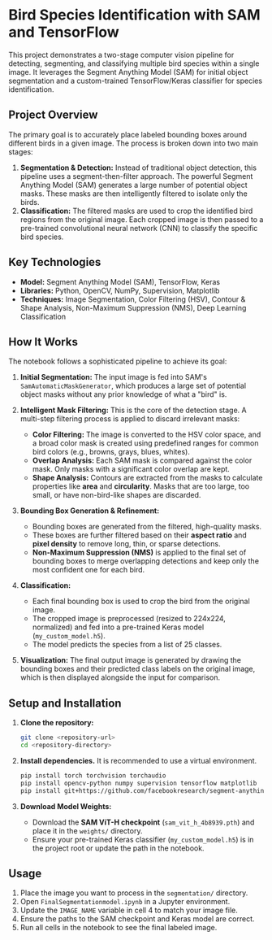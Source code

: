 # Bird Species Identification with SAM and TensorFlow

This project demonstrates a two-stage computer vision pipeline for detecting, segmenting, and classifying multiple bird species within a single image. It leverages the Segment Anything Model (SAM) for initial object segmentation and a custom-trained TensorFlow/Keras classifier for species identification.

## Project Overview

The primary goal is to accurately place labeled bounding boxes around different birds in a given image. The process is broken down into two main stages:

1.  **Segmentation & Detection:** Instead of traditional object detection, this pipeline uses a segment-then-filter approach. The powerful Segment Anything Model (SAM) generates a large number of potential object masks. These masks are then intelligently filtered to isolate only the birds.
2.  **Classification:** The filtered masks are used to crop the identified bird regions from the original image. Each cropped image is then passed to a pre-trained convolutional neural network (CNN) to classify the specific bird species.

## Key Technologies

*   **Model:** Segment Anything Model (SAM), TensorFlow, Keras
*   **Libraries:** Python, OpenCV, NumPy, Supervision, Matplotlib
*   **Techniques:** Image Segmentation, Color Filtering (HSV), Contour & Shape Analysis, Non-Maximum Suppression (NMS), Deep Learning Classification

## How It Works

The notebook follows a sophisticated pipeline to achieve its goal:

1.  **Initial Segmentation:** The input image is fed into SAM's `SamAutomaticMaskGenerator`, which produces a large set of potential object masks without any prior knowledge of what a "bird" is.

2.  **Intelligent Mask Filtering:** This is the core of the detection stage. A multi-step filtering process is applied to discard irrelevant masks:
    *   **Color Filtering:** The image is converted to the HSV color space, and a broad color mask is created using predefined ranges for common bird colors (e.g., browns, grays, blues, whites).
    *   **Overlap Analysis:** Each SAM mask is compared against the color mask. Only masks with a significant color overlap are kept.
    *   **Shape Analysis:** Contours are extracted from the masks to calculate properties like **area** and **circularity**. Masks that are too large, too small, or have non-bird-like shapes are discarded.

3.  **Bounding Box Generation & Refinement:**
    *   Bounding boxes are generated from the filtered, high-quality masks.
    *   These boxes are further filtered based on their **aspect ratio** and **pixel density** to remove long, thin, or sparse detections.
    *   **Non-Maximum Suppression (NMS)** is applied to the final set of bounding boxes to merge overlapping detections and keep only the most confident one for each bird.

4.  **Classification:**
    *   Each final bounding box is used to crop the bird from the original image.
    *   The cropped image is preprocessed (resized to 224x224, normalized) and fed into a pre-trained Keras model (`my_custom_model.h5`).
    *   The model predicts the species from a list of 25 classes.

5.  **Visualization:** The final output image is generated by drawing the bounding boxes and their predicted class labels on the original image, which is then displayed alongside the input for comparison.

## Setup and Installation

1.  **Clone the repository:**
    ```bash
    git clone <repository-url>
    cd <repository-directory>
    ```

2.  **Install dependencies.** It is recommended to use a virtual environment.
    ```bash
    pip install torch torchvision torchaudio
    pip install opencv-python numpy supervision tensorflow matplotlib
    pip install git+https://github.com/facebookresearch/segment-anything.git
    ```

3.  **Download Model Weights:**
    *   Download the **SAM ViT-H checkpoint** (`sam_vit_h_4b8939.pth`) and place it in the `weights/` directory.
    *   Ensure your pre-trained Keras classifier (`my_custom_model.h5`) is in the project root or update the path in the notebook.

## Usage

1.  Place the image you want to process in the `segmentation/` directory.
2.  Open `FinalSegmentationmodel.ipynb` in a Jupyter environment.
3.  Update the `IMAGE_NAME` variable in cell 4 to match your image file.
4.  Ensure the paths to the SAM checkpoint and Keras model are correct.
5.  Run all cells in the notebook to see the final labeled image.